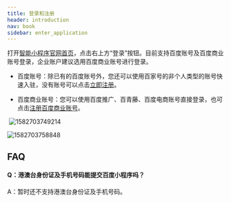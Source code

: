 ```yaml
---
title: 登录和注册
header: introduction
nav: book
sidebar: enter_application
---
```


打开[智能小程序官网首页](https://smartprogram.baidu.com/mappconsole/main/login)，点击右上方“登录”按钮。目前支持百度账号及百度商业账号登录，企业账户建议选用百度商业账号进行登录。

* 百度账号：除已有的百度账号外，您还可以使用百家号的非个人类型的账号快速入驻，没有账号可以点击[立即注册](https://passport.baidu.com/v2/?reg&tt=1529653839787&overseas=undefined&gid=4FAE580-DD55-41AB-B906-49E45497043D&tpl=smartapp&u=https%3A%2F%2Fsmartapp.baidu.com%2Fmappconsole%2Fmain%2Findex)。 

* 百度商业账号：您可以使用百度推广、百青藤、百度电商账号直接登录，也可点击[注册百度商业账号](https://smartprogram.baidu.com/developer/registeruc.html)。 

​  ![1582703749214](https://b.bdstatic.com/searchbox/icms/searchbox/img/02271.png)                              

   ![1582703758848](https://b.bdstatic.com/searchbox/icms/searchbox/img/02272.png)

## FAQ

#### Q：港澳台身份证及手机号码能提交百度小程序吗？

A：暂时还不支持港澳台身份证及手机号码。
